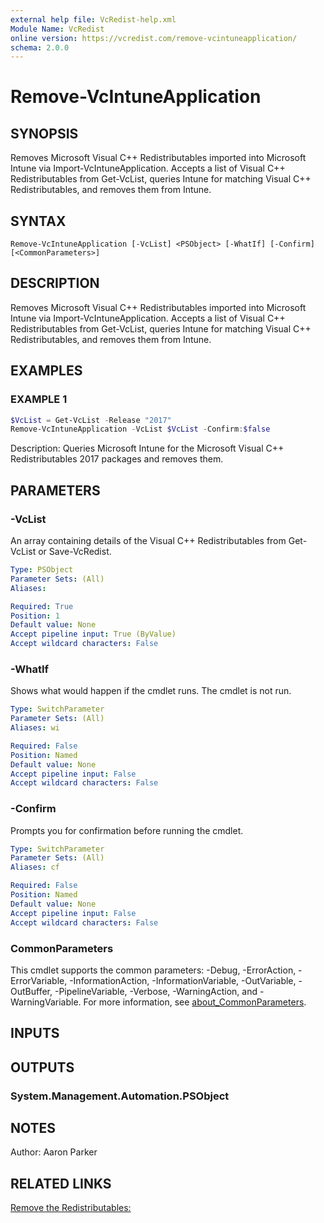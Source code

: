 ```yaml
---
external help file: VcRedist-help.xml
Module Name: VcRedist
online version: https://vcredist.com/remove-vcintuneapplication/
schema: 2.0.0
---
```


# Remove-VcIntuneApplication

## SYNOPSIS

Removes Microsoft Visual C++ Redistributables imported into Microsoft Intune via Import-VcIntuneApplication. Accepts a list of Visual C++ Redistributables from Get-VcList, queries Intune for matching Visual C++ Redistributables, and removes them from Intune.

## SYNTAX

```
Remove-VcIntuneApplication [-VcList] <PSObject> [-WhatIf] [-Confirm] [<CommonParameters>]
```

## DESCRIPTION

Removes Microsoft Visual C++ Redistributables imported into Microsoft Intune via Import-VcIntuneApplication. Accepts a list of Visual C++ Redistributables from Get-VcList, queries Intune for matching Visual C++ Redistributables, and removes them from Intune.

## EXAMPLES

### EXAMPLE 1

```powershell
$VcList = Get-VcList -Release "2017"
Remove-VcIntuneApplication -VcList $VcList -Confirm:$false
```

Description:
Queries Microsoft Intune for the Microsoft Visual C++ Redistributables 2017 packages and removes them.

## PARAMETERS

### -VcList

An array containing details of the Visual C++ Redistributables from Get-VcList or Save-VcRedist.

```yaml
Type: PSObject
Parameter Sets: (All)
Aliases:

Required: True
Position: 1
Default value: None
Accept pipeline input: True (ByValue)
Accept wildcard characters: False
```

### -WhatIf

Shows what would happen if the cmdlet runs.
The cmdlet is not run.

```yaml
Type: SwitchParameter
Parameter Sets: (All)
Aliases: wi

Required: False
Position: Named
Default value: None
Accept pipeline input: False
Accept wildcard characters: False
```

### -Confirm

Prompts you for confirmation before running the cmdlet.

```yaml
Type: SwitchParameter
Parameter Sets: (All)
Aliases: cf

Required: False
Position: Named
Default value: None
Accept pipeline input: False
Accept wildcard characters: False
```

### CommonParameters
This cmdlet supports the common parameters: -Debug, -ErrorAction, -ErrorVariable, -InformationAction, -InformationVariable, -OutVariable, -OutBuffer, -PipelineVariable, -Verbose, -WarningAction, and -WarningVariable. For more information, see [about_CommonParameters](http://go.microsoft.com/fwlink/?LinkID=113216).


## INPUTS

## OUTPUTS

### System.Management.Automation.PSObject

## NOTES

Author: Aaron Parker

## RELATED LINKS

[Remove the Redistributables:](https://vcredist.com/remove-vcintuneapplication/)
